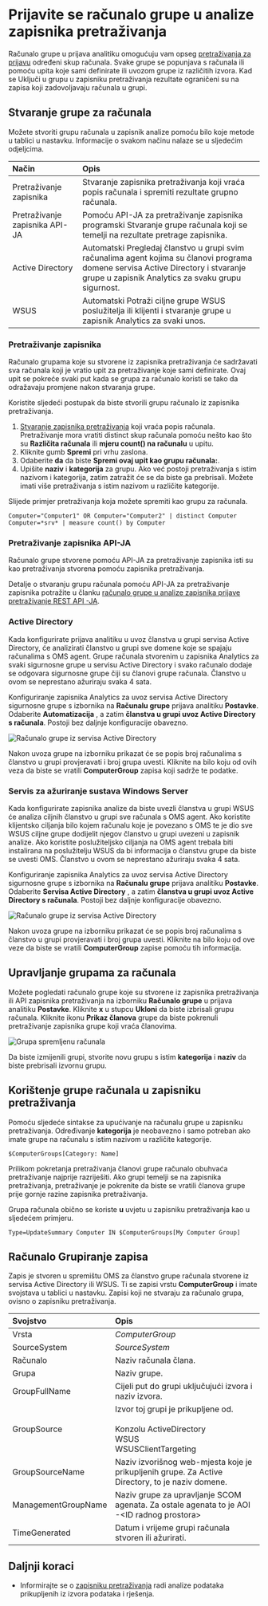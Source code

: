 <properties
    pageTitle="Prijavite se računalo grupe u analize zapisnika pretraživanja | Microsoft Azure"
    description="Računalo grupe u prijava analitiku omogućuju opseg pretraživanja zapisnika određeni skup računala.  U ovom se članku opisuju različite metode koje možete koristiti za stvaranje grupe za računala i kako ih koristiti u zapisniku pretraživanja."
    services="log-analytics"
    documentationCenter=""
    authors="bwren"
    manager="jwhit"
    editor=""/>

<tags
    ms.service="log-analytics"
    ms.workload="na"
    ms.tgt_pltfrm="na"
    ms.devlang="na"
    ms.topic="article"
    ms.date="09/06/2016"
    ms.author="bwren"/>

# <a name="computer-groups-in-log-analytics-log-searches"></a>Prijavite se računalo grupe u analize zapisnika pretraživanja
Računalo grupe u prijava analitiku omogućuju vam opseg [pretraživanja za prijavu](log-analytics-log-searches.md) određeni skup računala.  Svake grupe se popunjava s računala ili pomoću upita koje sami definirate ili uvozom grupe iz različitih izvora.  Kad se Uključi u grupu u zapisniku pretraživanja rezultate ograničeni su na zapisa koji zadovoljavaju računala u grupi.

## <a name="creating-a-computer-group"></a>Stvaranje grupe za računala
Možete stvoriti grupu računala u zapisnik analize pomoću bilo koje metode u tablici u nastavku.  Informacije o svakom načinu nalaze se u sljedećim odjeljcima. 

| Način | Opis |
|:---|:---|
| Pretraživanje zapisnika       | Stvaranje zapisnika pretraživanja koji vraća popis računala i spremiti rezultate grupno računala. |
| Pretraživanje zapisnika API-JA   | Pomoću API-JA za pretraživanje zapisnika programski Stvaranje grupe računala koji se temelji na rezultate pretrage zapisnika. |
| Active Directory | Automatski Pregledaj članstvo u grupi svim računalima agent kojima su članovi programa domene servisa Active Directory i stvaranje grupe u zapisnik Analytics za svaku grupu sigurnost.
| WSUS              | Automatski Potraži ciljne grupe WSUS poslužitelja ili klijenti i stvaranje grupe u zapisnik Analytics za svaki unos. |


### <a name="log-search"></a>Pretraživanje zapisnika

Računalo grupama koje su stvorene iz zapisnika pretraživanja će sadržavati sva računala koji je vratio upit za pretraživanje koje sami definirate.  Ovaj upit se pokreće svaki put kada se grupa za računalo koristi se tako da odražavaju promjene nakon stvaranja grupe.

Koristite sljedeći postupak da biste stvorili grupu računalo iz zapisnika pretraživanja.

1. [Stvaranje zapisnika pretraživanja](log-analytics-log-searches.md) koji vraća popis računala.  Pretraživanje mora vratiti distinct skup računala pomoću nešto kao što su **Različita računala** ili **mjeru count() na računalu** u upitu.  
2. Kliknite gumb **Spremi** pri vrhu zaslona.
3. Odaberite **da** da biste **Spremi ovaj upit kao grupu računala:**.
4. Upišite **naziv** i **kategorija** za grupu.  Ako već postoji pretraživanja s istim nazivom i kategorija, zatim zatražit će se da biste ga prebrisali.  Možete imati više pretraživanja s istim nazivom u različite kategorije. 

Slijede primjer pretraživanja koja možete spremiti kao grupu za računala.

    Computer="Computer1" OR Computer="Computer2" | distinct Computer 
    Computer=*srv* | measure count() by Computer

### <a name="log-search-api"></a>Pretraživanje zapisnika API-JA

Računalo grupe stvorene pomoću API-JA za pretraživanje zapisnika isti su kao pretraživanja stvorena pomoću zapisnika pretraživanja.

Detalje o stvaranju grupu računala pomoću API-JA za pretraživanje zapisnika potražite u članku [računalo grupe u analize zapisnika prijave pretraživanje REST API -JA](log-analytics-log-search-api.md#computer-groups).

### <a name="active-directory"></a>Active Directory

Kada konfigurirate prijava analitiku u uvoz članstva u grupi servisa Active Directory, će analizirati članstvo u grupi sve domene koje se spajaju računalima s OMS agent.  Grupe računala stvorenim u zapisnika Analytics za svaki sigurnosne grupe u servisu Active Directory i svako računalo dodaje se odgovara sigurnosne grupe čiji su članovi grupe računala.  Članstvo u ovom se neprestano ažuriraju svaka 4 sata.  

Konfiguriranje zapisnika Analytics za uvoz servisa Active Directory sigurnosne grupe s izbornika na **Računalu grupe** prijava analitiku **Postavke**.  Odaberite **Automatizacija** , a zatim **članstva u grupi uvoz Active Directory s računala**.  Postoji bez daljnje konfiguracije obavezno.

![Računalo grupe iz servisa Active Directory](media/log-analytics-computer-groups/configure-activedirectory.png)

Nakon uvoza grupe na izborniku prikazat će se popis broj računalima s članstvo u grupi provjeravati i broj grupa uvesti.  Kliknite na bilo koju od ovih veza da biste se vratili **ComputerGroup** zapisa koji sadrže te podatke.

### <a name="windows-server-update-service"></a>Servis za ažuriranje sustava Windows Server

Kada konfigurirate zapisnika analize da biste uvezli članstva u grupi WSUS će analiza ciljnih članstvo u grupi sve računala s OMS agent.  Ako koristite klijentsko ciljanja bilo kojem računalu koje je povezano s OMS te je dio sve WSUS ciljne grupe dodijelit njegov članstvo u grupi uvezeni u zapisnik analize. Ako koristite poslužiteljsko ciljanja na OMS agent trebala biti instalirana na poslužitelju WSUS da bi informacija o članstvu grupe da biste se uvesti OMS.  Članstvo u ovom se neprestano ažuriraju svaka 4 sata. 

Konfiguriranje zapisnika Analytics za uvoz servisa Active Directory sigurnosne grupe s izbornika na **Računalu grupe** prijava analitiku **Postavke**.  Odaberite **Servisa Active Directory** , a zatim **članstva u grupi uvoz Active Directory s računala**.  Postoji bez daljnje konfiguracije obavezno.

![Računalo grupe iz servisa Active Directory](media/log-analytics-computer-groups/configure-wsus.png)

Nakon uvoza grupe na izborniku prikazat će se popis broj računalima s članstvo u grupi provjeravati i broj grupa uvesti.  Kliknite na bilo koju od ove veze da biste se vratili **ComputerGroup** zapise pomoću tih informacija.

## <a name="managing-computer-groups"></a>Upravljanje grupama za računala

Možete pogledati računalo grupe koje su stvorene iz zapisnika pretraživanja ili API zapisnika pretraživanja na izborniku **Računalo grupe** u prijava analitiku **Postavke**.  Kliknite **x** u stupcu **Ukloni** da biste izbrisali grupu računala.  Kliknite ikonu **Prikaz članova** grupe da biste pokrenuli pretraživanje zapisnika grupe koji vraća članovima. 

![Grupa spremljenu računala](media/log-analytics-computer-groups/configure-saved.png)

Da biste izmijenili grupi, stvorite novu grupu s istim **kategorija** i **naziv** da biste prebrisali izvornu grupu.

## <a name="using-a-computer-group-in-a-log-search"></a>Korištenje grupe računala u zapisniku pretraživanja
Pomoću sljedeće sintakse za upućivanje na računalu grupe u zapisniku pretraživanja.  Određivanje **kategorija** je neobavezno i samo potreban ako imate grupe na računalu s istim nazivom u različite kategorije. 

    $ComputerGroups[Category: Name]

Prilikom pokretanja pretraživanja članovi grupe računalo obuhvaća pretraživanje najprije razriješiti.  Ako grupi temelji se na zapisnika pretraživanja, pretraživanje je pokrenite da biste se vratili članova grupe prije gornje razine zapisnika pretraživanja.

Grupa računala obično se koriste **u** uvjetu u zapisniku pretraživanja kao u sljedećem primjeru.

    Type=UpdateSummary Computer IN $ComputerGroups[My Computer Group]

## <a name="computer-group-records"></a>Računalo Grupiranje zapisa

Zapis je stvoren u spremištu OMS za članstvo grupe računala stvorene iz servisa Active Directory ili WSUS.  Ti se zapisi vrstu **ComputerGroup** i imate svojstava u tablici u nastavku.  Zapisi koji ne stvaraju za računalo grupa, ovisno o zapisniku pretraživanja.

| Svojstvo | Opis |
|:--|:--|
| Vrsta                | *ComputerGroup* |
| SourceSystem        | *SourceSystem*  |
| Računalo            | Naziv računala člana. |
| Grupa               | Naziv grupe. |
| GroupFullName       | Cijeli put do grupi uključujući izvora i naziv izvora.
| GroupSource         | Izvor toj grupi je prikupljene od. <br><br>Konzolu ActiveDirectory<br>WSUS<br>WSUSClientTargeting |
| GroupSourceName     | Naziv izvorišnog web-mjesta koje je prikupljenih grupe.  Za Active Directory, to je naziv domene. |
| ManagementGroupName | Naziv grupe za upravljanje SCOM agenata.  Za ostale agenata to je AOI -\<ID radnog prostora\> |
| TimeGenerated       | Datum i vrijeme grupi računala stvoren ili ažurirati. |



## <a name="next-steps"></a>Daljnji koraci

- Informirajte se o [zapisniku pretraživanja](log-analytics-log-searches.md) radi analize podataka prikupljenih iz izvora podataka i rješenja.  